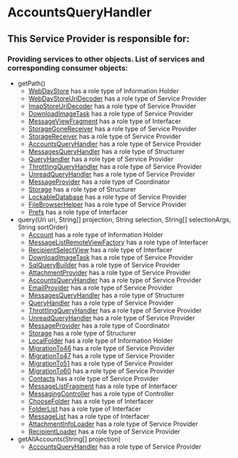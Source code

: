 # AccountsQueryHandler
## This Service Provider is responsible for:
### Providing services to other objects. List of services and corresponding consumer objects: 
* getPath()
	* [WebDavStore](../InformationHolders/WebDavStore.md) has a role type of Information Holder
	* [WebDavStoreUriDecoder](../ServiceProviders/WebDavStoreUriDecoder.md) has a role type of Service Provider
	* [ImapStoreUriDecoder](../ServiceProviders/ImapStoreUriDecoder.md) has a role type of Service Provider
	* [DownloadImageTask](../ServiceProviders/DownloadImageTask.md) has a role type of Service Provider
	* [MessageViewFragment](../Interfacers/MessageViewFragment.md) has a role type of Interfacer
	* [StorageGoneReceiver](../ServiceProviders/StorageGoneReceiver.md) has a role type of Service Provider
	* [StorageReceiver](../ServiceProviders/StorageReceiver.md) has a role type of Service Provider
	* [AccountsQueryHandler](../ServiceProviders/AccountsQueryHandler.md) has a role type of Service Provider
	* [MessagesQueryHandler](../Structurers/MessagesQueryHandler.md) has a role type of Structurer
	* [QueryHandler](../ServiceProviders/QueryHandler.md) has a role type of Service Provider
	* [ThrottlingQueryHandler](../ServiceProviders/ThrottlingQueryHandler.md) has a role type of Service Provider
	* [UnreadQueryHandler](../ServiceProviders/UnreadQueryHandler.md) has a role type of Service Provider
	* [MessageProvider](../Coordinators/MessageProvider.md) has a role type of Coordinator
	* [Storage](../Structurers/Storage.md) has a role type of Structurer
	* [LockableDatabase](../ServiceProviders/LockableDatabase.md) has a role type of Service Provider
	* [FileBrowserHelper](../ServiceProviders/FileBrowserHelper.md) has a role type of Service Provider
	* [Prefs](../Interfacers/Prefs.md) has a role type of Interfacer
* query(Uri uri, String[] projection, String selection, String[] selectionArgs, String sortOrder)
	* [Account](../InformationHolders/Account.md) has a role type of Information Holder
	* [MessageListRemoteViewFactory](../Interfacers/MessageListRemoteViewFactory.md) has a role type of Interfacer
	* [RecipientSelectView](../Interfacers/RecipientSelectView.md) has a role type of Interfacer
	* [DownloadImageTask](../ServiceProviders/DownloadImageTask.md) has a role type of Service Provider
	* [SqlQueryBuilder](../ServiceProviders/SqlQueryBuilder.md) has a role type of Service Provider
	* [AttachmentProvider](../ServiceProviders/AttachmentProvider.md) has a role type of Service Provider
	* [AccountsQueryHandler](../ServiceProviders/AccountsQueryHandler.md) has a role type of Service Provider
	* [EmailProvider](../ServiceProviders/EmailProvider.md) has a role type of Service Provider
	* [MessagesQueryHandler](../Structurers/MessagesQueryHandler.md) has a role type of Structurer
	* [QueryHandler](../ServiceProviders/QueryHandler.md) has a role type of Service Provider
	* [ThrottlingQueryHandler](../ServiceProviders/ThrottlingQueryHandler.md) has a role type of Service Provider
	* [UnreadQueryHandler](../ServiceProviders/UnreadQueryHandler.md) has a role type of Service Provider
	* [MessageProvider](../Coordinators/MessageProvider.md) has a role type of Coordinator
	* [Storage](../Structurers/Storage.md) has a role type of Structurer
	* [LocalFolder](../InformationHolders/LocalFolder.md) has a role type of Information Holder
	* [MigrationTo46](../ServiceProviders/MigrationTo46.md) has a role type of Service Provider
	* [MigrationTo47](../ServiceProviders/MigrationTo47.md) has a role type of Service Provider
	* [MigrationTo51](../ServiceProviders/MigrationTo51.md) has a role type of Service Provider
	* [MigrationTo60](../ServiceProviders/MigrationTo60.md) has a role type of Service Provider
	* [Contacts](../ServiceProviders/Contacts.md) has a role type of Service Provider
	* [MessageListFragment](../Interfacers/MessageListFragment.md) has a role type of Interfacer
	* [MessagingController](../Controllers/MessagingController.md) has a role type of Controller
	* [ChooseFolder](../Interfacers/ChooseFolder.md) has a role type of Interfacer
	* [FolderList](../Interfacers/FolderList.md) has a role type of Interfacer
	* [MessageList](../Interfacers/MessageList.md) has a role type of Interfacer
	* [AttachmentInfoLoader](../ServiceProviders/AttachmentInfoLoader.md) has a role type of Service Provider
	* [RecipientLoader](../ServiceProviders/RecipientLoader.md) has a role type of Service Provider
* getAllAccounts(String[] projection)
	* [AccountsQueryHandler](../ServiceProviders/AccountsQueryHandler.md) has a role type of Service Provider
